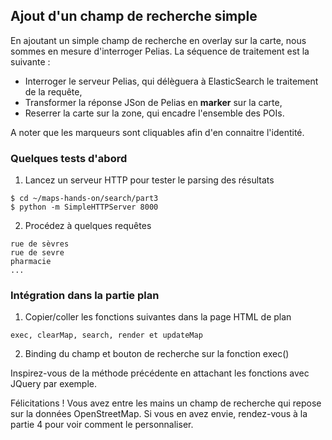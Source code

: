 ## Ajout d'un champ de recherche simple
En ajoutant un simple champ de recherche en overlay sur la carte, nous sommes en mesure d'interroger Pelias. La séquence de traitement est la suivante :
- Interroger le serveur Pelias, qui délèguera à ElasticSearch le traitement de la requête,
- Transformer la réponse JSon de Pelias en __marker__ sur la carte,
- Reserrer la carte sur la zone, qui encadre l'ensemble des POIs.

A noter que les marqueurs sont cliquables afin d'en connaitre l'identité.

### Quelques tests d'abord
1. Lancez un serveur HTTP pour tester le parsing des résultats
```
$ cd ~/maps-hands-on/search/part3
$ python -m SimpleHTTPServer 8000
```
2. Procédez à quelques requêtes
```
rue de sèvres
rue de sevre
pharmacie
...
```

### Intégration dans la partie plan
1. Copier/coller les fonctions suivantes dans la page HTML de plan
```
exec, clearMap, search, render et updateMap
```
2. Binding du champ et bouton de recherche sur la fonction exec()

Inspirez-vous de la méthode précédente en attachant les fonctions avec JQuery par exemple.

Félicitations ! Vous avez entre les mains un champ de recherche qui repose sur la données OpenStreetMap. Si vous en avez envie, rendez-vous à la partie 4 pour voir comment le personnaliser.
